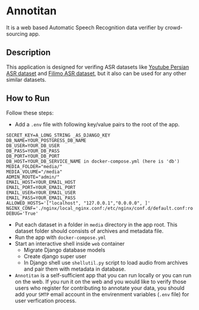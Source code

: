 # Annotitan
It is a web based Automatic Speech Recognition data verifier by crowd-sourcing app.

## Description

This application is designed for verifing ASR datasets like [Youtube Persian ASR dataset](https://huggingface.co/PerSets/youtube-persian-asr) and [Filimo ASR dataset](https://huggingface.co/PerSets/filimo-persian-asr), but it also can be used for any other similar datasets.

## How to Run

Follow these steps:
- Add a `.env` file with following key/value pairs to the root of the app.
```
SECRET_KEY=A_LONG_STRING _AS_DJANGO_KEY
DB_NAME=YOUR_POSTGRESS_DB_NAME
DB_USER=YOUR_DB_USER
DB_PASS=YOUR_DB_PASS
DB_PORT=YOUR_DB_PORT
DB_HOST=YOUR_DB_SERVICE_NAME in docker-compose.yml (here is 'db')
MEDIA_FOLDER="media/"
MEDIA_VOLUME="/media"
ADMIN_ROUTE="admin/"
EMAIL_HOST=YOUR_EMAIL_HOST
EMAIL_PORT=YOUR_EMAIL_PORT
EMAIL_USER=YOUR_EMAIL_USER
EMAIL_PASS=YOUR_EMAIL_PASS
ALLOWED_HOSTS='["localhost", "127.0.0.1","0.0.0.0", ]'
NGINX_CONF='./nginx/local_nginx.conf:/etc/nginx/conf.d/default.conf:ro'
DEBUG='True'
```
- Put each dataset in a folder in `media` directory in the app root. This dataset folder should consists of archives and metadata file.
- Run the app with `docker-compose.yml`
- Start an interactive shell inside `web` container
    - Migrate Django database models
    - Create django super user
    - In Django shell use `shellutil.py` script to load audio from archives and pair them with metadata in database.
- `Annotitan` is a self-sufficient app that you can run locally or you can run on the web. If you run it on the web and you would like to verify those users who register for contributing to annotate your data, you should add your `SMTP` email account in the envirenment variables (`.env` file) for user verfication process.
